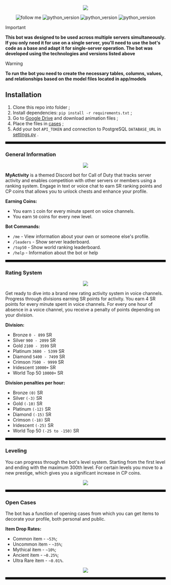 <p align="center">
      <img src="https://i.ibb.co/QmfBQtC/myactivity.png">
</p>

<p align="center">
  <img src="https://img.shields.io/badge/follow-cr1stalyoung-white?style=flat-square&color=white" alt="follow me">
  <img src="https://img.shields.io/badge/python-3.12-white?style=flat-square&color=green" alt="python_version">
  <img src="https://img.shields.io/badge/disnake-2.9.2-white?style=flat-square&color=blue" alt="python_version">
  <img src="https://img.shields.io/badge/pillow-10.3.0-white?style=flat-square&color=red" alt="python_version">
</p>

> [!IMPORTANT]  
> **This bot was designed to be used across multiple servers simultaneously. If you only need it for use on a single server, you'll need to use the bot's code as a base and adapt it for single-server operation. The bot was developed using the technologies and versions listed above**

> [!WARNING]  
> **To run the bot you need to create the necessary tables, columns, values, and relationships based on the model files located in app/models**

## Installation
1. Clone this repo into folder ;
2. Install dependencies: `pip install -r requirements.txt` ;
3. Go to [Google Drive](https://drive.google.com/drive/folders/1_DDrPEOE7yb1neX7TOLmA6U1idFS2Esw?usp=drive_link) and download animation files ;
4. Place the files in [cases](https://github.com/cr1stalyoung/tracking-activity-discord-bot/tree/main/resources/cases) ;
5. Add your bot `API_TOKEN` and connection to PostgreSQL `DATABASE_URL` in [settings.py](https://github.com/cr1stalyoung/tracking-activity-discord-bot/blob/main/settings.py) .

<hr style="border: 3px solid #000;">

### General Information

<p align="center">
      <img src="https://i.ibb.co/PYxfQ6X/banner.png">
</p>

**MyActivity** is a themed Discord bot for Call of Duty that tracks server activity and enables competition with other servers or members using a ranking system. Engage in text or voice chat to earn SR ranking points and CP coins that allows you to unlock chests and enhance your profile.

**Earning Coins:**
+  You earn `1` coin for every minute spent on voice channels.
+  You earn `50` coins for every new level.

**Bot Commands:**
+ `/me` - View information about your own or someone else's profile.
+ `/leaders` - Show server leaderboard.
+ `/top50` - Show world ranking leaderboard.
+ `/help` - Information about the bot or help

<hr style="border: 3px solid #000;">

### Rating System
<p align="center">
      <img src="https://i.ibb.co/b5nm63m/ranking.png">
</p>

Get ready to dive into a brand new rating activity system in voice channels. Progress through divisions earning SR points for activity. You earn 4 SR points for every minute spent in voice channels. For every one hour of absence in a voice channel, you receive a penalty of points depending on your division.

**Division:**
+ Bronze `0 - 899` SR
+ Silver `900 - 2099` SR
+ Gold `2100 - 3599` SR
+ Platinum `3600 - 5399` SR
+ Diamond `5400 - 7499` SR
+ Crimson `7500 - 9999` SR
+ Iridescent `10000+` SR
+ World Top 50 `10000+` SR

**Division penalties per hour:**
+ Bronze `(0)` SR
+ Silver `(-3)` SR
+ Gold `(-10)` SR
+ Platinum `(-12)` SR
+ Diamond `(-15)` SR
+ Crimson `(-18)` SR
+ Iridescent `(-25)` SR
+ World Top 50 `(-25 to -150)` SR

<hr style="border: 3px solid #000;">


### Leveling

You can progress through the bot's level system. Starting from the first level and ending with the maximum 300th level. For certain levels you move to a new prestige, which gives you a significant increase in CP coins.

<p align="center">
      <img src="https://i.ibb.co/1ZrrQkB/leveling.png">
</p>

<hr style="border: 3px solid #000;">

### Open Cases

The bot has a function of opening cases from which you can get items to decorate your profile, both personal and public. 

**Item Drop Rates:**
+ Common item - `~53%`;
+ Uncommon item - `~35%`;
+ Mythical item - `~10%`;
+ Ancient item - `~0.25%`;
+ Ultra Rare item - `~0.01%`.

<p align="center">
      <img src="https://i.ibb.co/DYYsG12/immortal.gif">
</p>

<hr style="border: 3px solid #000;">

